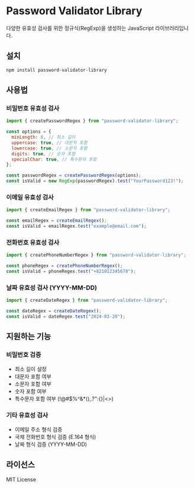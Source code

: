 # Password Validator Library

다양한 유효성 검사를 위한 정규식(RegExp)을 생성하는 JavaScript 라이브러리입니다.

## 설치

```bash
npm install password-validator-library
```

## 사용법

### 비밀번호 유효성 검사

```javascript
import { createPasswordRegex } from "password-validator-library";

const options = {
  minLength: 8, // 최소 길이
  uppercase: true, // 대문자 포함
  lowercase: true, // 소문자 포함
  digits: true, // 숫자 포함
  specialChar: true, // 특수문자 포함
};

const passwordRegex = createPasswordRegex(options);
const isValid = new RegExp(passwordRegex).test("YourPassword123!");
```

### 이메일 유효성 검사

```javascript
import { createEmailRegex } from "password-validator-library";

const emailRegex = createEmailRegex();
const isValid = emailRegex.test("example@email.com");
```

### 전화번호 유효성 검사

```javascript
import { createPhoneNumberRegex } from "password-validator-library";

const phoneRegex = createPhoneNumberRegex();
const isValid = phoneRegex.test("+821012345678");
```

### 날짜 유효성 검사 (YYYY-MM-DD)

```javascript
import { createDateRegex } from "password-validator-library";

const dateRegex = createDateRegex();
const isValid = dateRegex.test("2024-03-20");
```

## 지원하는 기능

### 비밀번호 검증

- 최소 길이 설정
- 대문자 포함 여부
- 소문자 포함 여부
- 숫자 포함 여부
- 특수문자 포함 여부 (!@#$%^&\*(),.?":{}|<>)

### 기타 유효성 검사

- 이메일 주소 형식 검증
- 국제 전화번호 형식 검증 (E.164 형식)
- 날짜 형식 검증 (YYYY-MM-DD)

## 라이선스

MIT License
